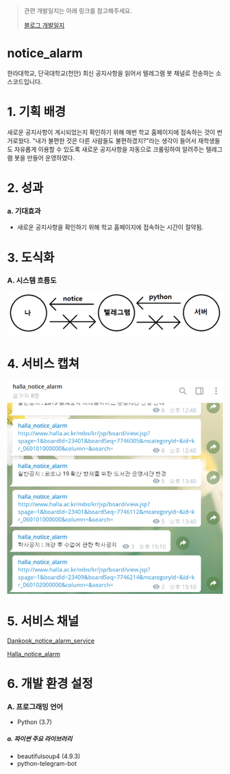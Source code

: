 > 관련 개발일지는 아래 링크를 참고해주세요.
> 
> [블로그 개발일지](https://blex.me/@mildsalmon/%ED%95%9C%EB%9D%BC%EB%8C%80%ED%95%99%EA%B5%90-%EA%B3%B5%EC%A7%80-%EC%95%8C%EB%A6%BC-%EB%B4%87)

# notice_alarm

한라대학교, 단국대학교(천안) 최신 공지사항을 읽어서 텔레그램 봇 채널로 전송하는 소스코드입니다.

# 1. 기획 배경

새로운 공지사항이 게시되었는지 확인하기 위해 매번 학교 홈페이지에 접속하는 것이 번거로웠다. "내가 불편한 것은 다른 사람들도 불편하겠지?"라는 생각이 들어서 재학생들도 자유롭게 이용할 수 있도록 새로운 공지사항을 자동으로 크롤링하여 알려주는 텔레그램 봇을 만들어 운영하였다. 

# 2. 성과

### a. 기대효과

- 새로운 공지사항을 확인하기 위해 학교 홈페이지에 접속하는 시간이 절약됨.

# 3. 도식화

### A. 시스템 흐름도

![d-day 프로그램_시스템구성](/image/system_flow.png)

# 4. 서비스 캡쳐

![서비스중인 텔레그램 채널](/image/run.png)

# 5. 서비스 채널

[Dankook_notice_alarm_service](https://t.me/dankook_notice_alarm)

[Halla_notice_alarm](https://t.me/halla_notice_Alarm)

# 6. 개발 환경 설정

### A. 프로그래밍 언어

- Python (3.7)

##### a. 파이썬 주요 라이브러리

- beautifulsoup4 (4.9.3)
- python-telegram-bot
